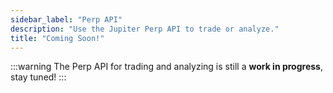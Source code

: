 ```yaml
---
sidebar_label: "Perp API"
description: "Use the Jupiter Perp API to trade or analyze."
title: "Coming Soon!"
---
```


<head>
    <title>Coming Soon!</title>
    <meta name="twitter:card" content="summary" />
</head>

:::warning
The Perp API for trading and analyzing is still a **work in progress**, stay tuned!
:::